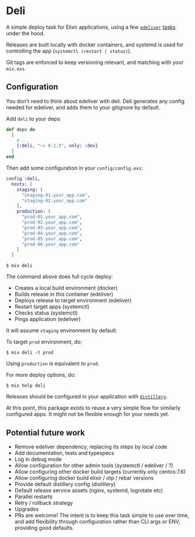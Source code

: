 # Deli

A simple deploy task for Elixir applications, using a few [`edeliver`](https://github.com/edeliver/edeliver) [tasks](https://hexdocs.pm/edeliver/Mix.Tasks.Edeliver.html#content) under the hood.

Releases are built locally with docker containers, and systemd is used for controlling the app (`systemctl (restart | status)`).


Git tags are enforced to keep versioning relevant, and matching with your `mix.exs`.

## Configuration

You don't need to think about edeliver with deli.
Deli generates any config needed for edeliver, and adds them to your gitignore by default.

Add `deli` to your deps:

```elixir
def deps do
  [
    # ...
    {:deli, "~> 0.1.5", only: :dev}
  ]
end
```

Then add some configuration in your `config/config.exs`:

```elixir
config :deli,
  hosts: [
    staging: [
      "staging-01.your_app.com",
      "staging-02.your_app.com"
    ],
    production: [
      "prod-01.your_app.com",
      "prod-02.your_app.com",
      "prod-03.your_app.com",
      "prod-04.your_app.com",
      "prod-05.your_app.com",
      "prod-06.your_app.com"
    ]
  ]
```

```
$ mix deli
```

The command above does full cycle deploy:

- Creates a local build environment (docker)
- Builds release in this container (edeliver)
- Deploys release to target environment (edeliver)
- Restart target apps (systemctl)
- Checks status (systemctl)
- Pings application (edeliver)

It will assume `staging` environment by default.

To target `prod` environment, do:

```
$ mix deli -t prod
```

Using `production` is equivalent to `prod`.

For more deploy options, do:

```
$ mix help deli
```

Releases should be configured in your application with [`distillery`](https://hexdocs.pm/distillery).

At this point, this package exists to reuse a very simple flow for similarly configured apps. It might not be flexible enough for your needs yet.

## Potential future work

- Remove edeliver dependency, replacing its steps by local code
- Add documentation, tests and typespecs
- Log in debug mode
- Allow configuration for other admin tools (systemctl / edeliver / ?)
- Allow configuring other docker build targets (currently only centos:7.6)
- Allow configuring docker build elixir / otp / rebar versions
- Provide default distillery config (distillery)
- Default release service assets (nginx, systemd, logrotate etc)
- Parallel restarts
- Retry / rollback strategy
- Upgrades
- PRs are welcome! The intent is to keep this task simple to use over time, and add flexibility through configuration rather than CLI args or ENV, providing good defaults.

